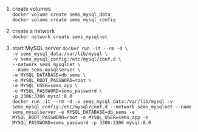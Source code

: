 1. create volumes  
`docker volume create sems_mysql_data`  
`docker volume create sems_mysql_config`

1. create a network  
`docker network create sems_mysqlnet`

1. start MySQL server
`docker run -it --rm -d \`  
`-v sems_mysql_data:/var/lib/mysql \`  
`-v sems_mysql_config:/etc/mysql/conf.d \`  
`--network sems_mysqlnet \`  
`--name sems_mysqlserver \`  
`-e MYSQL_DATABASE=db_sems \`  
`-e MYSQL_ROOT_PASSWORD=root \`  
`-e MYSQL_USER=sems_app \`  
`-e MYSQL_PASSWORD=sems_password \`  
`-p 3306:3306 mysql:8.0`  
`docker run -it --rm -d -v sems_mysql_data:/var/lib/mysql
-v sems_mysql_config:/etc/mysql/conf.d
--network sems_mysqlnet
--name sems_mysqlserver
-e MYSQL_DATABASE=db_sems
-e MYSQL_ROOT_PASSWORD=root
-e MYSQL_USER=sems_app
-e MYSQL_PASSWORD=sems_password
-p 3306:3306 mysql:8.0`  
